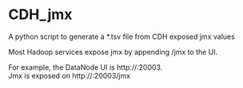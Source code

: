 # CDH_jmx
A python script to generate a *.tsv file from CDH exposed jmx values

Most Hadoop services expose jmx by appending /jmx to the UI.

For example, the DataNode UI is http://<fqdn>:20003.  
Jmx is exposed on http://<fqdn>:20003/jmx
